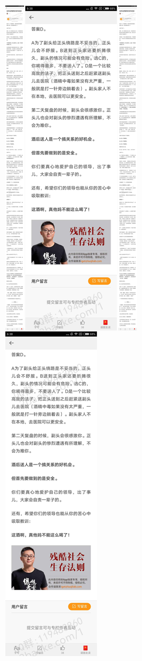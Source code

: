 ![](../../images/2017年01月/GX0117-如何送喝醉的领导回家.jpg)
![](../../images/2017年01月/GX0117-如何送喝醉的领导回家2.jpg)
![](../../images/2017年01月/GX0117-如何送喝醉的领导回家.jpg)
![](../../images/2017年01月/GX0117-如何送喝醉的领导回家2.jpg)
